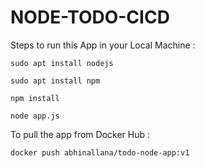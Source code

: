 # NODE-TODO-CICD


Steps to run this App in your Local Machine :

``` sudo apt install nodejs ```

``` sudo apt install npm ```

``` npm install ```

``` node app.js ```


To pull the app from Docker Hub :

``` docker push abhinallana/todo-node-app:v1 ```